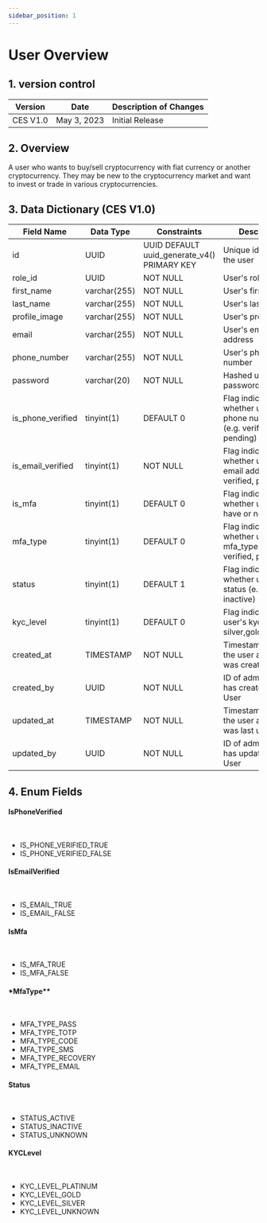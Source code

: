 ```yaml
---
sidebar_position: 1
---
```


# User Overview

## 1. version control

| Version  | Date        | Description of Changes |
| -------- | ----------- | ---------------------- |
| CES V1.0 | May 3, 2023 | Initial Release        |

## 2. Overview

A user who wants to buy/sell cryptocurrency with fiat currency or another
cryptocurrency. They may be new to the cryptocurrency market and want to invest or trade in
various cryptocurrencies.

## 3. Data Dictionary (CES V1.0)

| Field Name        | Data Type    | Constraints                                 | Description                                                                 |
| ----------------- | ------------ | ------------------------------------------- | --------------------------------------------------------------------------- |
| id                | UUID         | UUID DEFAULT uuid_generate_v4() PRIMARY KEY | Unique identifier for the user                                              |
| role_id           | UUID         | NOT NULL                                    | User's role id                                                              |
| first_name        | varchar(255) | NOT NULL                                    | User's first name                                                           |
| last_name         | varchar(255) | NOT NULL                                    | User's last name                                                            |
| profile_image     | varchar(255) | NOT NULL                                    | User's profile image                                                        |
| email             | varchar(255) | NOT NULL                                    | User's email address                                                        |
| phone_number      | varchar(255) | NOT NULL                                    | User's phone number                                                         |
| password          | varchar(20)  | NOT NULL                                    | Hashed user's password                                                      |
| is_phone_verified | tinyint(1)   | DEFAULT 0                                   | Flag indicating whether user's the phone number is (e.g. verified, pending) |
| is_email_verified | tinyint(1)   | NOT NULL                                    | Flag indicating whether user's the email address (e.g. verified, pending)   |
| is_mfa            | tinyint(1)   | DEFAULT 0                                   | Flag indicating whether user's mfa have or not                              |
| mfa_type          | tinyint(1)   | DEFAULT 0                                   | Flag indicating whether user's mfa_type is (e.g. verified, pending)         |
| status            | tinyint(1)   | DEFAULT 1                                   | Flag indicating whether user's status (e.g. active, inactive)               |
| kyc_level         | tinyint(1)   | DEFAULT 0                                   | Flag indicating user's kyc level(e.g. silver,gold,platinum)                 |
| created_at        | TIMESTAMP    | NOT NULL                                    | Timestamp when the user account was created                                 |
| created_by        | UUID         | NOT NULL                                    | ID of admin who has created the User                                        |
| updated_at        | TIMESTAMP    | NOT NULL                                    | Timestamp when the user account was last updated                            |
| updated_by        | UUID         | NOT NULL                                    | ID of admin who has updated the User                                        |

## 4. Enum Fields

#### **IsPhoneVerified**

&nbsp;

- IS_PHONE_VERIFIED_TRUE
- IS_PHONE_VERIFIED_FALSE

#### **IsEmailVerified**

&nbsp;

- IS_EMAIL_TRUE
- IS_EMAIL_FALSE

#### **IsMfa**

&nbsp;

- IS_MFA_TRUE
- IS_MFA_FALSE

#### \*MfaType\*\*

&nbsp;

- MFA_TYPE_PASS
- MFA_TYPE_TOTP
- MFA_TYPE_CODE
- MFA_TYPE_SMS
- MFA_TYPE_RECOVERY
- MFA_TYPE_EMAIL

#### **Status**

&nbsp;

- STATUS_ACTIVE
- STATUS_INACTIVE
- STATUS_UNKNOWN

#### **KYCLevel**

&nbsp;

- KYC_LEVEL_PLATINUM
- KYC_LEVEL_GOLD
- KYC_LEVEL_SILVER
- KYC_LEVEL_UNKNOWN
